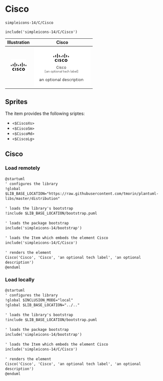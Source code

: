 # Cisco


```text
simpleicons-14/C/Cisco
```

```text
include('simpleicons-14/C/Cisco')
```



| Illustration | Cisco |
| :---: | :---: |
| ![illustration for Illustration](../../simpleicons-14/C/Cisco.png) | ![illustration for Cisco](../../simpleicons-14/C/Cisco.Local.png) |



## Sprites
The item provides the following sriptes:

- `<$CiscoXs>`
- `<$CiscoSm>`
- `<$CiscoMd>`
- `<$CiscoLg>`





## Cisco

### Load remotely
```plantuml
@startuml
' configures the library
!global $LIB_BASE_LOCATION="https://raw.githubusercontent.com/tmorin/plantuml-libs/master/distribution"

' loads the library's bootstrap
!include $LIB_BASE_LOCATION/bootstrap.puml

' loads the package bootstrap
include('simpleicons-14/bootstrap')

' loads the Item which embeds the element Cisco
include('simpleicons-14/C/Cisco')

' renders the element
Cisco('Cisco', 'Cisco', 'an optional tech label', 'an optional description')
@enduml
```

### Load locally
```plantuml
@startuml
' configures the library
!global $INCLUSION_MODE="local"
!global $LIB_BASE_LOCATION="../.."

' loads the library's bootstrap
!include $LIB_BASE_LOCATION/bootstrap.puml

' loads the package bootstrap
include('simpleicons-14/bootstrap')

' loads the Item which embeds the element Cisco
include('simpleicons-14/C/Cisco')

' renders the element
Cisco('Cisco', 'Cisco', 'an optional tech label', 'an optional description')
@enduml
```

